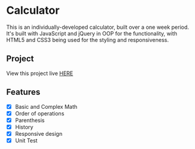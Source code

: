 # Calculator

This is an individually-developed calculator, built over a one week period. It's built with JavaScript and jQuery in OOP for the functionality, with HTML5 and CSS3 being used for the styling and responsiveness.

## Project

View this project live [HERE](https://calculator.alejandro-gaspar.com)

## Features

- [x] Basic and Complex Math
- [x] Order of operations
- [x] Parenthesis
- [x] History
- [x] Responsive design
- [x] Unit Test
